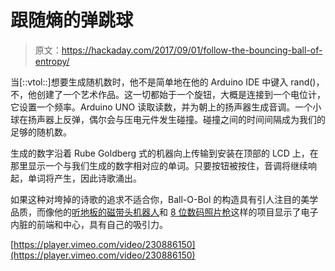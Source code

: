 # 跟随熵的弹跳球

> 原文：<https://hackaday.com/2017/09/01/follow-the-bouncing-ball-of-entropy/>

当[::vtol::]想要生成随机数时，他不是简单地在他的 Arduino IDE 中键入 rand()，不，他创建了一个艺术作品。这一切都始于一个旋钮，大概是连接到一个电位计，它设置一个频率。Arduino UNO 读取读数，并为朝上的扬声器生成音调。一个小球在扬声器上反弹，偶尔会与压电元件发生碰撞。碰撞之间的时间间隔成为我们的足够的随机数。

生成的数字沿着 Rube Goldberg 式的机器向上传输到安装在顶部的 LCD 上，在那里显示一个与我们生成的数字相对应的单词。只要按钮被按住，音调将继续响起，单词将产生，因此诗歌涌出。

如果这种对垮掉的诗歌的追求不适合你，Ball-O-Bol 的构造具有引人注目的美学品质，而像他的[听地板的磁带头机器人](https://hackaday.com/2016/12/18/tape-head-robot-listens-to-the-floor/)和 [8 位数码照片枪](https://hackaday.com/2015/04/03/8-bit-digital-photo-gun/)这样的项目显示了电子内脏的前端和中心，具有自己的吸引力。

[https://player.vimeo.com/video/230886150](https://player.vimeo.com/video/230886150)